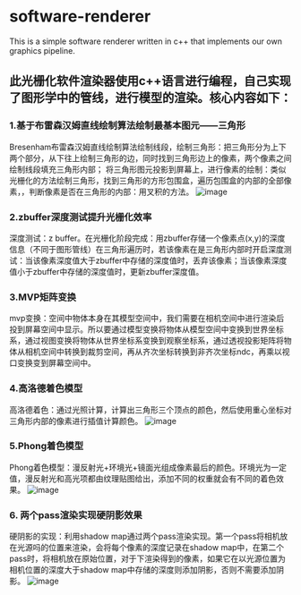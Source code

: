 # software-renderer
This is a simple software renderer written in c++ that implements our own graphics pipeline.
## 此光栅化软件渲染器使用c++语言进行编程，自己实现了图形学中的管线，进行模型的渲染。核心内容如下：
### 1.基于布雷森汉姆直线绘制算法绘制最基本图元——三角形
Bresenham布雷森汉姆直线绘制算法绘制线段，绘制三角形：把三角形分为上下两个部分，从下往上绘制三角形的边，同时找到三角形边上的像素，两个像素之间绘制线段填充三角形内部；
将三角形图元投影到屏幕上，进行像素的绘制：类似光栅化的方法绘制三角形，找到三角形的方形包围盒，遍历包围盒的内部的全部像素，，判断像素是否在三角形的内部：用叉积的方法。
![image](https://github.com/Lxkaaaaaa/software-renderer/blob/picture/%E7%BB%98%E5%88%B6%E4%B8%89%E8%A7%92%E5%BD%A2.jpg)
### 2.zbuffer深度测试提升光栅化效率
深度测试：z buffer。在光栅化阶段完成：用zbuffer存储一个像素点(x,y)的深度信息（不同于图形管线）在三角形遍历时，若该像素在是三角形内部时开启深度测试：当该像素深度值大于zbuffer中存储的深度值时，丢弃该像素；当该像素深度值小于zbuffer中存储的深度值时，更新zbuffer深度值。
### 3.MVP矩阵变换
mvp变换：空间中物体本身在其模型空间中，我们需要在相机空间中进行渲染后投到屏幕空间中显示。所以要通过模型变换将物体从模型空间中变换到世界坐标系，通过视图变换将物体从世界坐标系变换到观察坐标系，通过透视投影矩阵将物体从相机空间中转换到裁剪空间，再从齐次坐标转换到非齐次坐标ndc，再乘以视口变换变到屏幕空间中。
### 4.高洛德着色模型
高洛德着色：通过光照计算，计算出三角形三个顶点的颜色，然后使用重心坐标对三角形内部的像素进行插值计算颜色。
![image](https://github.com/Lxkaaaaaa/software-renderer/blob/picture/Gouraud%E7%9D%80%E8%89%B2.jpg)
### 5.Phong着色模型
Phong着色模型：漫反射光+环境光+镜面光组成像素最后的颜色。环境光为一定值，漫反射光和高光项都由纹理贴图给出，添加不同的权重就会有不同的着色效果。
![image]()
### 6. 两个pass渲染实现硬阴影效果
硬阴影的实现：利用shadow map通过两个pass渲染实现。第一个pass将相机放在光源吗的位置来渲染，会将每个像素的深度记录在shadow map中，在第二个pass时，将相机放在原始位置，对于下渲染得到的像素，如果它在以光源位置为相机位置的深度大于shadow map中存储的深度则添加阴影，否则不需要添加阴影。
![image]()
